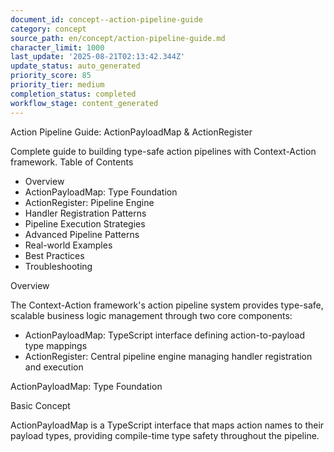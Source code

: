 ```yaml
---
document_id: concept--action-pipeline-guide
category: concept
source_path: en/concept/action-pipeline-guide.md
character_limit: 1000
last_update: '2025-08-21T02:13:42.344Z'
update_status: auto_generated
priority_score: 85
priority_tier: medium
completion_status: completed
workflow_stage: content_generated
---
```

Action Pipeline Guide: ActionPayloadMap & ActionRegister

Complete guide to building type-safe action pipelines with Context-Action framework. Table of Contents

- Overview
- ActionPayloadMap: Type Foundation
- ActionRegister: Pipeline Engine
- Handler Registration Patterns
- Pipeline Execution Strategies
- Advanced Pipeline Patterns
- Real-world Examples
- Best Practices
- Troubleshooting

Overview

The Context-Action framework's action pipeline system provides type-safe, scalable business logic management through two core components:

- ActionPayloadMap: TypeScript interface defining action-to-payload type mappings
- ActionRegister: Central pipeline engine managing handler registration and execution

ActionPayloadMap: Type Foundation

Basic Concept

ActionPayloadMap is a TypeScript interface that maps action names to their payload types, providing compile-time type safety throughout the pipeline.
